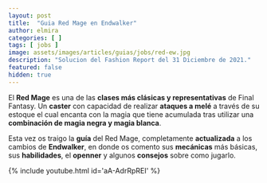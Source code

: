 ```yaml
---
layout: post
title:  "Guia Red Mage en Endwalker"
author: elmira
categories: [ ]
tags: [ jobs ]
image: assets/images/articles/guias/jobs/red-ew.jpg
description: "Solucion del Fashion Report del 31 Diciembre de 2021."
featured: false
hidden: true
---
```


El **Red Mage** es una de las **clases más clásicas y representativas** de Final Fantasy. Un **caster** con capacidad de realizar **ataques a melé** a través de su estoque el cual encanta con la magia que tiene acumulada tras utilizar una **combinación de magia negra y magia blanca**.

Esta vez os traigo la **guía** del Red Mage, completamente **actualizada** a los cambios de **Endwalker**, en donde os comento sus **mecánicas** más básicas, sus **habilidades**, el **openner** y algunos **consejos** sobre como jugarlo.

{% include youtube.html id='aA-AdrRpREI' %}